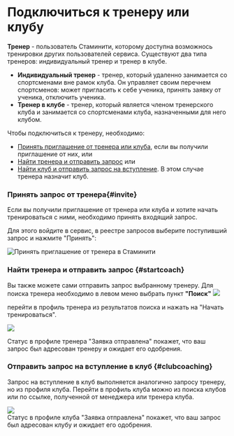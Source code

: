 # Подключиться к тренеру или клубу
**Тренер** - пользователь Стаминити, которому доступна возможнось тренировки других пользователей сервиса. Существуют два типа тренеров: индивидуальный тренер и тренер в клубе.

* **Индивидуальный тренер** - тренер, который удаленно занимается со спортсменами вне рамок клуба. Он управляет своим перечнем спортсменов: может пригласить к себе ученика, принять заявку от ученика, отключить ученика.  
* **Тренер в клубе** - тренер, который является членом тренерского клуба и занимается со спортсменами клуба, назначенными для него клубом. 

Чтобы подключиться к тренеру, необходимо:
* [Принять приглашение от тренера или клуба](#invite), если вы получили приглашение от них, или
* [Найти тренера и отправить запрос](#startcoach) или
* [Найти клуб и отправить запрос на вступление](#clubcoaching). В этом случае тренера назначит клуб.

### Принять запрос от тренера{#invite}

Если вы получили приглашение от тренера или клуба и хотите начать тренироваться с ними, необходимо принять входящий запрос.

Для этого войдите в сервис, в реестре запросов выберите поступивший запрос и нажмите "Принять":
 
![Принять приглашение от тренера в Стаминити](http://content.staminity.com/assets/images/requests/accept_inviteFromCoach.gif)

### Найти тренера и отправить запрос {#startcoach}
Вы также можете сами отправить запрос выбранному тренеру. 
Для поиска тренера необходимо в левом меню выбрать пункт **"Поиск"** 
![](http://content.staminity.com/assets/images/settings/Find-coach.png)

перейти в профиль тренера из результатов поиска и нажать на "Начать тренироваться".

![](http://content.staminity.com/assets/images/StartCoaching_4.gif)

Статус в профиле тренера "Заявка отправлена" покажет, что ваш запрос был адресован тренеру и ожидает его одобрения.


### Отправить запрос на вступление в клуб {#clubcoaching}

Запрос на вступление в клуб выполняется аналогично запросу тренеру, но из профиля клуба. 
Перейти в профиль клуба можно из поиска клубов или по ссылке, полученной от менеджера или тренера клуба.

![](http://content.staminity.com/assets/images/StartClubCoaching.gif)  
Статус в профиле клуба "Заявка отправлена" покажет, что ваш запрос был адресован клубу и ожидает его одобрения.

